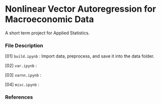 # Nonlinear Vector Autoregression for Macroeconomic Data


A short term project for Applied Statistics.


### File Description

[01] `build.ipynb` : Import data, preprocess, and save it into the data folder.

[02] `var.ipynb` :

[03] `varnn.ipynb` :

[04] `misc.ipynb` :


### References